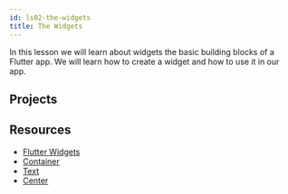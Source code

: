 ```yaml
---
id: ls02-the-widgets
title: The Widgets
---
```


In this lesson we will learn about widgets the basic building blocks of a Flutter app. We will learn how to create a widget and how to use it in our app.

## Projects

## Resources

- [Flutter Widgets](https://docs.flutter.dev/development/ui/widgets-intro)
- [Container](https://api.flutter.dev/flutter/widgets/Container-class.html)
- [Text](https://api.flutter.dev/flutter/widgets/Text-class.html)
- [Center](https://api.flutter.dev/flutter/widgets/Center-class.html)
